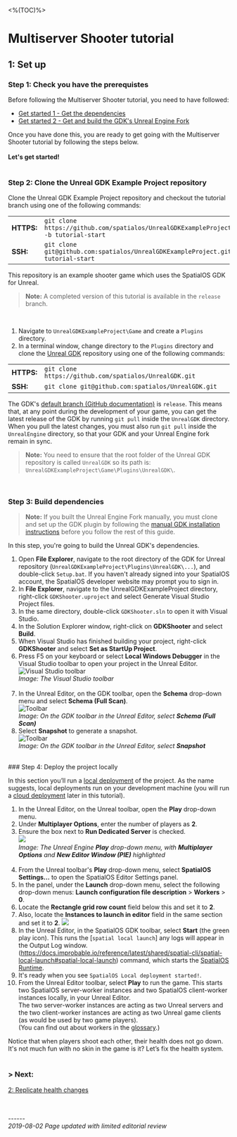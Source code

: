 <%(TOC)%>
# Multiserver Shooter tutorial
## 1: Set up
### Step 1: Check you have the prerequistes

Before following the Multiserver Shooter tutorial, you need to have followed:

* [Get started 1 - Get the dependencies]({{urlRoot}}/content/get-started/dependencies)
* [Get started 2 - Get and build the GDK's Unreal Engine Fork]({{urlRoot}}/content/get-started/build-unreal-fork)

Once you have done this, you are ready to get going with the Multiserver Shooter tutorial by following the steps below.
<br/>
<br/>
**Let's get started!**<br/>
<br/>

### Step 2: Clone the Unreal GDK Example Project repository

Clone the Unreal GDK Example Project repository and checkout the tutorial branch using one of the following commands:

|          |      |
| -------- | ---- |
| **HTTPS:** | `git clone https://github.com/spatialos/UnrealGDKExampleProject.git -b tutorial-start`|
| **SSH:** | `git clone git@github.com:spatialos/UnrealGDKExampleProject.git -b tutorial-start`|

This repository is an example shooter game which uses the SpatialOS GDK for Unreal.

> **Note:**  A completed version of this tutorial is available in the `release` branch.

<br/>

1. Navigate to `UnrealGDKExampleProject\Game` and create a `Plugins` directory.
1. In a terminal window,  change directory to the  `Plugins` directory and clone the [Unreal GDK](https://github.com/spatialos/UnrealGDK) repository using one of the following commands:

|          |      |
| -------- | ---- |
| **HTTPS:** | `git clone https://github.com/spatialos/UnrealGDK.git`|
| **SSH:** | `git clone git@github.com:spatialos/UnrealGDK.git`|

The GDK's [default branch (GitHub documentation)](https://help.github.com/en/articles/setting-the-default-branch) is `release`. This means that, at any point during the development of your game, you can get the latest release of the GDK by running `git pull` inside the `UnrealGDK` directory. When you pull the latest changes, you must also run `git pull` inside the `UnrealEngine` directory, so that your GDK and your Unreal Engine fork remain in sync.

> **Note:**  You need to ensure that the root folder of the Unreal GDK repository is called `UnrealGDK` so its path is: `UnrealGDKExampleProject\Game\Plugins\UnrealGDK\`.

<br/>

### Step 3: Build dependencies 

> **Note:**  If you built the Unreal Engine Fork manually, you must clone and set up the GDK plugin by following the [manual GDK installation instructions]({{urlRoot}}/content/manual-engine-build#installing-the-spatialos-gdk-for-unreal) before you follow the rest of this guide.</br>

In this step, you're going to build the Unreal GDK's dependencies.

1. Open **File Explorer**, navigate to the root directory of the GDK for Unreal repository (`UnrealGDKExampleProject\Plugins\UnrealGDK\...`), and double-click `Setup.bat`. If you haven't already signed into your SpatialOS account, the SpatialOS developer website may prompt you to sign in. 
1. In **File Explorer**, navigate to the UnrealGDKExampleProject directory, right-click `GDKShooter.uproject` and select Generate Visual Studio Project files.
1. In the same directory, double-click `GDKShooter.sln` to open it with Visual Studio.
1. In the Solution Explorer window, right-click on **GDKShooter** and select **Build**.
1. When Visual Studio has finished building your project, right-click **GDKShooter** and select **Set as StartUp Project**.
1. Press F5 on your keyboard or select **Local Windows Debugger** in the Visual Studio toolbar to open your project in the Unreal Editor.<br/>
![Visual Studio toolbar]({{assetRoot}}assets/set-up-template/template-vs-toolbar.png)<br/>
_Image: The Visual Studio toolbar_<br/><br/>
1. In the Unreal Editor, on the GDK toolbar, open the **Schema** drop-down menu and select **Schema (Full Scan)**. <br/>
    ![Toolbar]({{assetRoot}}assets/screen-grabs/toolbar/schema-button-full-scan.png)<br/>
    _Image: On the GDK toolbar in the Unreal Editor, select **Schema (Full Scan)**_<br/>
1. Select **Snapshot** to generate a snapshot.<br/>
![Toolbar]({{assetRoot}}assets/screen-grabs/toolbar/snapshot-button.png)<br/>
_Image: On the GDK toolbar in the Unreal Editor, select **Snapshot**_<br/>

<br/>
### Step 4: Deploy the project locally

In this section you’ll run a [local deployment](https://docs.improbable.io/reference/latest/shared/glossary#local-deployment) of the project. As the name suggests, local deployments run on your development machine (you will run a [cloud deployment](https://docs.improbable.io/reference/latest/shared/glossary#cloud-deployment) later in this tutorial).

1. In the Unreal Editor, on the Unreal toolbar, open the **Play** drop-down menu.<br/>
1. Under **Multiplayer Options**, enter the number of players as **2**.
1. Ensure the box next to **Run Dedicated Server** is checked.<br/>
![]({{assetRoot}}assets/set-up-template/spatialos-multiplayer-options.png)<br/>
_Image: The Unreal Engine **Play** drop-down menu, with **Multiplayer Options** and **New Editor Window (PIE)** highlighted_<br/><br/>
1. From the Unreal toolbar's **Play** drop-down menu, select **SpatialOS Settings...** to open the SpatialOS Editor Settings panel.
1. In the panel, under the **Launch** drop-down menu, select the following drop-down menus: **Launch configuration file description** > **Workers** > **0**.
1. Locate the **Rectangle grid row count** field below this and set it to **2**.
1. Also, locate the **Instances to launch in editor** field in the same section and set it to **2**.
 ![]({{assetRoot}}assets/set-up-template/spatialos-editor-settings.png)<br/>
1. In the Unreal Editor, in the SpatialOS GDK toolbar, select **Start** (the green play icon). This runs the [`spatial local launch`] any logs will appear in the Output Log window.
(https://docs.improbable.io/reference/latest/shared/spatial-cli/spatial-local-launch#spatial-local-launch) command, which starts the [SpatialOS Runtime](https://docs.improbable.io/reference/latest/shared/glossary#the-runtime).
1. It's ready when you see `SpatialOS Local deployment started!`.
1. From the Unreal Editor toolbar, select **Play** to run the game. This starts two SpatialOS server-worker instances and two SpatialOS client-worker instances locally, in your Unreal Editor.
<br/>The two server-worker instances are acting as two Unreal servers and the two client-worker instances are acting as two Unreal game clients (as would be used by two game players).
<br/>(You can find out about workers in the [glossary](https://docs.improbable.io/unreal/alpha/content/glossary#worker).)

Notice that when players shoot each other, their health does not go down. It's not much fun with no skin in the game is it? Let’s fix the health system.
</br>
</br>
### **> Next:** 
[2: Replicate health changes]({{urlRoot}}/content/tutorials/multiserver-shooter/tutorial-multiserver-healthchanges)
<br/>
<br/>


<br/>------<br/>
_2019-08-02 Page updated with limited editorial review_